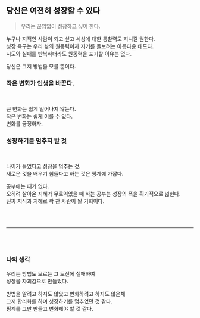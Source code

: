 

## 당신은 여전히 성장할 수 있다
> 우리는 끊임없이 성장하고 싶어 한다.

누구나 지적인 사람이 되고 싶고 세상에 대한 통찰력도 지니길 원한다.<br>
성장 욕구는 우리 삶의 원동력이자 자기를 돌보려는 아름다운 태도다.<br>
시도와 실패를 반복하더라도 원동력을 포기할 이유는 없다.<br>

당신은 그저 방법을 모를 뿐이다.<br>


### 작은 변화가 인생을 바꾼다.
<br>

큰 변화는 쉽게 일어나지 않는다.<br>
작은 변화는 쉽게 이룰 수 있다.<br>
변화를 긍정하자.<br>

### 성장하기를 멈추지 말 것
<br>

나이가 들었다고 성장을 멈추는 것.<br>
새로운 것을 배우기 힘들다고 하는 것은 핑계에 가깝다.<br>

공부에는 때가 없다.<br>
오히려 살아온 지혜가 무르익었을 때 하는 공부는 성장의 폭을 획기적으로 넓힌다.<br>
진짜 지식과 지혜로 꽉 찬 사람이 될 기회이다.<br>

<br>
<br>

___

<br>
<br>

### 나의 생각

우리는 방법도 모르는 그 도전에 실패하여<br>
성장을 자괴감으로 만들었다.<br>

방법을 알려고 하지도 않았고 변화하려고 하지도 않은체<br>
그저 합리화를 하며 성장하기를 멈추었던 것 같다.<br>
핑계를 그만 만들고 변화해야 할 것 같다.<br>

